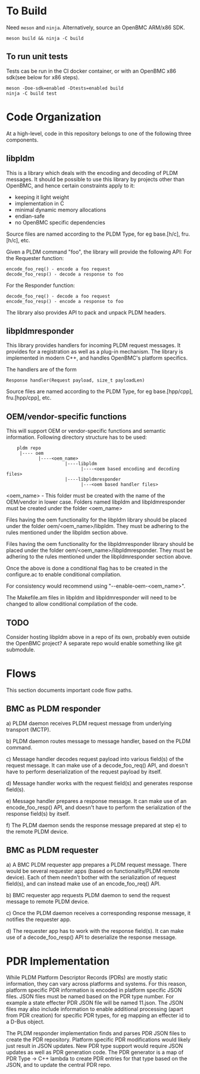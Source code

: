 # To Build
Need `meson` and `ninja`. Alternatively, source an OpenBMC ARM/x86 SDK.
```
meson build && ninja -C build
```
## To run unit tests
Tests cas be run in the CI docker container, or with an OpenBMC x86 sdk(see
below for x86 steps).
```
meson -Doe-sdk=enabled -Dtests=enabled build
ninja -C build test
```

# Code Organization
At a high-level, code in this repository belongs to one of the following three
components.

## libpldm
This is a library which deals with the encoding and decoding of PLDM messages.
It should be possible to use this library by projects other than OpenBMC, and
hence certain constraints apply to it:
- keeping it light weight
- implementation in C
- minimal dynamic memory allocations
- endian-safe
- no OpenBMC specific dependencies

Source files are named according to the PLDM Type, for eg base.[h/c], fru.[h/c],
etc.

Given a PLDM command "foo", the library will provide the following API:
For the Requester function:
```
encode_foo_req() - encode a foo request
decode_foo_resp() - decode a response to foo
```
For the Responder function:
```
decode_foo_req() - decode a foo request
encode_foo_resp() - encode a response to foo
```
The library also provides API to pack and unpack PLDM headers.

## libpldmresponder
This library provides handlers for incoming PLDM request messages. It provides
for a registration as well as a plug-in mechanism. The library is implemented in
modern C++, and handles OpenBMC's platform specifics.

The handlers are of the form
```
Response handler(Request payload, size_t payloadLen)
```

Source files are named according to the PLDM Type, for eg base.[hpp/cpp],
fru.[hpp/cpp], etc.


## OEM/vendor-specific functions
This will support OEM or vendor-specific functions and semantic information.
Following directory structure has to be used:
```
    pldm repo
     |---- oem
            |----<oem_name>
                      |----libpldm
                            |----<oem based encoding and decoding files>
                      |----libpldmresponder
                            |---<oem based handler files>

```
<oem_name> - This folder must be created with the name of the OEM/vendor
in lower case. Folders named libpldm and libpldmresponder must be created under
the folder <oem_name>

Files having the oem functionality for the libpldm library should be placed
under the folder oem/<oem_name>/libpldm. They must be adhering to the rules
mentioned under the libpldm section above.

Files having the oem functionality for the libpldmresponder library should be
placed under the folder oem/<oem_name>/libpldmresponder. They must be adhering
to the rules mentioned under the libpldmresponder section above.

Once the above is done a conditional flag has to be created in the configure.ac
to enable conditional compilation.

For consistency would recommend using "--enable-oem-<oem_name>".

The Makefile.am files in libpldm and libpldmresponder will need to be changed
to allow conditional compilation of the code.

## TODO
Consider hosting libpldm above in a repo of its own, probably even outside the
OpenBMC project? A separate repo would enable something like git submodule.

# Flows
This section documents important code flow paths.

## BMC as PLDM responder
a) PLDM daemon receives PLDM request message from underlying transport (MCTP).

b) PLDM daemon routes message to message handler, based on the PLDM command.

c) Message handler decodes request payload into various field(s) of the request
   message. It can make use of a decode_foo_req() API, and doesn't have to
   perform deserialization of the request payload by itself.

d) Message handler works with the request field(s) and generates response
   field(s).

e) Message handler prepares a response message. It can make use of an
   encode_foo_resp() API, and doesn't have to perform the serialization of the
   response field(s) by itself.

f) The PLDM daemon sends the response message prepared at step e) to the remote
   PLDM device.

## BMC as PLDM requester
a) A BMC PLDM requester app prepares a PLDM request message. There would be
   several requester apps (based on functionality/PLDM remote device). Each of
   them needn't bother with the serialization of request field(s), and can
   instead make use of an encode_foo_req() API.

b) BMC requester app requests PLDM daemon to send the request message to remote
   PLDM device.

c) Once the PLDM daemon receives a corresponding response message, it notifies
   the requester app.

d) The requester app has to work with the response field(s). It can make use of
   a decode_foo_resp() API to deserialize the response message.

# PDR Implementation
While PLDM Platform Descriptor Records (PDRs) are mostly static information,
they can vary across platforms and systems. For this reason, platform specific
PDR information is encoded in platform specific JSON files. JSON files must be
named based on the PDR type number. For example a state effecter PDR JSON file
will be named 11.json. The JSON files may also include information to enable
additional processing (apart from PDR creation) for specific PDR types, for eg
mapping an effecter id to a D-Bus object.

The PLDM responder implementation finds and parses PDR JSON files to create the
PDR repository. Platform specific PDR modifications would likely just result in
JSON updates. New PDR type support would require JSON updates as well as PDR
generation code. The PDR generator is a map of PDR Type -> C++ lambda to create
PDR entries for that type based on the JSON, and to update the central PDR repo.

